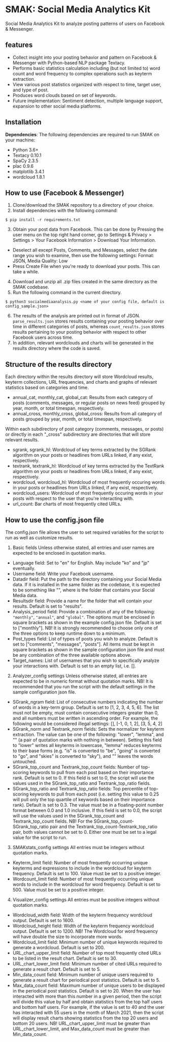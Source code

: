 # SMAK: Social Media Analytics Kit
Social Media Analytics Kit to analyze posting patterns of users on Facebook & Messenger.

## features

* Collect insight into your posting behavior and pattern on Facebook & Messenger with Python-based NLP package Textacy.
* Performs basic statistics calculation including (but not limited to) word count and word frequency to complex operations such as keyterm extraction.
* View various post statistics organized with respect to time, target user, and type of post.
* Produces word clouds based on set of keywords.
* Future implementation: Sentiment detection, multiple language support, expansion to other social media platforms.

## Installation

**Dependencies**: The following dependencies are required to run SMAK on your machine:

* Python 3.6+
* Textacy 0.10.1
* SpaCy 2.3.5
* plac 0.9.6
* matplotlib 3.4.1
* wordcloud 1.8.1

## How to use (Facebook & Messenger)

1. Clone/download the SMAK repository to a directory of your choice.
2. Install dependencies with the following command:
```
$ pip install -r requirements.txt
```
3. Obtain your post data from Facebook. This can be done by Pressing the user menu on the top right hand corner, go to Settings & Privacy > Settings > Your Facebook Information > Download Your Information.
* Deselect all except Posts, Comments, and Messages, select the date range you wish to examine, then use the following settings: Format: JSON, Media Quality: Low
* Press Create File when you're ready to download your posts. This can take a while.
4. Download and unzip all .zip files created in the same directory as the SMAK codebase.
5. Run the following command in the current directory.
```
$ python3 socialmediaanalysis.py <name of your config file, default is config_sample.json>
```
6. The results of the analysis are printed out in format of JSON. `parse_results.json` stores results containing your posting behavior over time in different categories of posts, whereas `count_results.json` stores results pertaining to your posting behavior with respect to other Facebook users across time.
7. In addition, relevant wordclouds and charts will be generated in the results directory where the code is saved.

## Structure of the results directory

Each directory within the results directory will store Wordcloud results, keyterm collections, URL frequencies, and charts and graphs of relevant statistics based on categories and time.

* annual_cat, monthly_cat, global_cat: Results from each category of posts (comments, messages, or regular posts on news feed) grouped by year, month, or total timespan, respectively.
* annual_cross, monthly_cross, global_cross: Results from all category of posts grouped by year, month, or total timespan, respectively.

Within each subdirectory of post category (comments, messages, or posts) or directly in each "\_cross" subdirectory are directories that will store relevant results.

* sgrank, sgrank_hl: Wordcloud of key terms extracted by the SGRank algorithm on your posts or headlines from URLs linked, if any exist, respectively.
* textrank, textrank_hl: Wordcloud of key terms extracted by the TextRank algorithm on your posts or headlines from URLs linked, if any exist, respectively.
* wordcloud, wordcloud_hl: Wordcloud of most frequently occuring words in your posts or headlines from URLs linked, if any exist, respectively.
* wordcloud_users: Wordcloud of most frequently occuring words in your posts with respect to the user that you're interacting with.
* url_count: Bar charts of most frequently cited URLs.

## How to use the config.json file

The config.json file allows the user to set required variables for the script to run as well as customize results.

1. Basic fields
Unless otherwise stated, all entries and user names are expected to be enclosed in quotation marks.
* Language field: Set to "en" for English. May include "ko" and "jp" eventually.
* Username field: Write your Facebook username.
* Datadir field: Put the path to the directory containing your Social Media data. If it is installed in the same folder as the codebase, it is expected to be something like "<Folder name>", where <Folder name> is the folder that contains your Social Media data.
* Resultsdir field: Provide a name for the folder that will contain your results. Default is set to "results".
* Analysis_period field: Provide a combination of any of the following: `"monthly"`, `"annual"`, and `"global"`. The options must be enclosed in square brackets as shown in the example config.json file. Default is set to ["monthly"].
NB! It is strongly recommended to choose only one of the three options to keep runtime down to a minimum.
* Post_types field: List of types of posts you wish to analyze. Default is set to ["comments", "messages", "posts"]. All items must be kept in square brackets as shown in the sample configuration json file and must be any combination of the three available options above.
* Target_names: List of usernames that you wish to specifically analyze your interactions with. Default is set to an empty list, i.e. [].

2. Analyzer_config settings
Unless otherwise stated, all entries are expected to be in numeric format without quotation marks.
NB! It is recommended that you run the script with the default settings in the sample configuration json file.
* SGrank_ngram field: List of consecutive numbers indicating the number of words in a key-term group. Default is set to [1, 2, 3, 4, 5, 6]. The list must not be empty, must contain consecutive integers greater than 0, and all numbers must be written in ascending order. For example, the following would be considered illegal settings: [], [-1, 0, 1, 2], [3, 5, 4, 2]
* SGrank_norm and Textrank_norm fields: Sets the normalizer for keyterm extraction. The value can be one of the following: "lower", "lemma", and "" (a pair of quotation marks with nothing in between). Setting this field to "lower" writes all keyterms in lowercase, "lemma" reduces keyterms to their base forms (e.g. "is" is converted to "be", "going" is converted to "go", and "skies" is converted to "sky"), and "" leaves the words untouched.
* SGrank_top_count and Textrank_top_count fields: Number of top-scoring keywords to pull from each post based on their importance rank. Default is set to 0. If this field is set to 0, the script will use the values used in the SGrank_top_ratio and Textrank_top_ratio fields.
* SGrank_top_ratio and Textrank_top_ratio fields: Top percentile of top-scoring keywords to pull from each post (i.e. setting this value to 0.25 will pull only the top quartile of keywords based on their importance rank). Default is set to 0.3. The value must be in a floating-point number format between 0.0 and 1.0 inclusive. If this field is set to 0.0, the script will use the values used in the SGrank_top_count and Textrank_top_count fields.
NB! For the SGrank_top_count-SGrank_top_ratio pair and the Textrank_top_count-Textrank_top_ratio pair, both values cannot be set to 0. Either one must be set to a legal value for the script to run.

3. SMAKstats_config settings
All entries must be integers without quotation marks.
* Keyterm_limit field: Number of most frequently occurring unique keyterms and expressions to include in the wordcloud for keyterm frequency. Default is set to 100. Value must be set to a positive integer.
* Wordcount_limit field: Number of most frequently occurring unique words to include in the wordcloud for word frequency. Default is set to 500. Value must be set to a positive integer.

4. Visualizer_config settings
All entries must be positive integers without quotation marks.
* Wordcloud_width field: Width of the keyterm frequency wordcloud output. Default is set to 1600.
* Wordcloud_height field: Width of the keyterm frequency wordcloud output. Default is set to 1200.
NB! The Wordcloud for word frequency will have double the size to incorporate more words.
* Wordcloud_limit field: Minimum number of unique keywords required to generate a wordcloud. Default is set to 200.
* URL_chart_upper_limit field: Number of top most frequently cited URLs to be listed in the result chart. Default is set to 30.
* URL_chart_lower_limit field: Minimum number of cited URLs required to generate a result chart. Default is set to 5.
* Min_data_count field: Minimum number of unique users required to generate a result chart for periodical post statistics. Default is set to 5.
* Max_data_count field: Maximum number of unique users to be displayed in the periodical post statistics. Default is set to 20. When the user has interacted with more than this number in a given period, then the script will divide this value by half and obtain statistics from the top half users and bottom half users. For example, if the value is set to 40 and the user has interacted with 55 users in the month of March 2021, then the script will display result charts showing statistics from the top 20 users and bottom 20 users.
NB! URL_chart_upper_limit must be greater than URL_chart_lower_limit, and Max_data_count must be greater than Min_data_count.